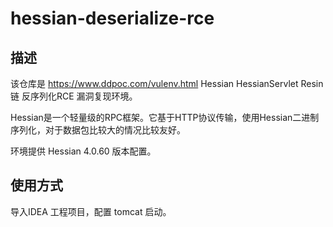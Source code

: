 # hessian-deserialize-rce
## 描述

该仓库是 https://www.ddpoc.com/vulenv.html Hessian HessianServlet Resin链 反序列化RCE 漏洞复现环境。

Hessian是一个轻量级的RPC框架。它基于HTTP协议传输，使用Hessian二进制序列化，对于数据包比较大的情况比较友好。

环境提供 Hessian 4.0.60 版本配置。

## 使用方式

导入IDEA 工程项目，配置 tomcat 启动。
